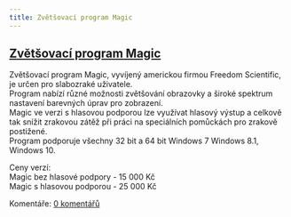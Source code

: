 ```yaml
---
title: Zvětšovací program Magic
---
```

## [Zvětšovací program Magic](clanky.php?id=34)

Zvětšovací program Magic, vyvíjený americkou firmou Freedom Scientific, je určen pro slabozraké uživatele.  
Program nabízí různé možnosti zvětšování obrazovky a široké spektrum nastavení barevných úprav pro zobrazení.  
Magic ve verzi s hlasovou podporou lze využívat hlasový výstup a celkově tak snížit zrakovou zátěž při práci na speciálních pomůckách pro zrakově postižené.  
Program podporuje všechny 32 bit a 64 bit Windows 7 Windows 8.1, Windows 10.  
  
Ceny verzí:  
Magic bez hlasové podpory - 15 000 Kč  
Magic s hlasovou podporou - 25 000 Kč

  

Komentáře: [0 komentářů](komentare.php?typ2=1&id=34)